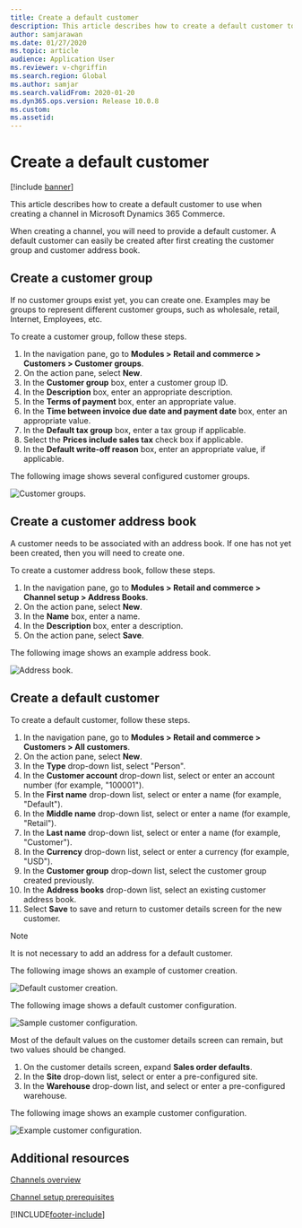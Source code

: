 ```yaml
---
title: Create a default customer
description: This article describes how to create a default customer to use when creating a channel in Microsoft Dynamics 365 Commerce.
author: samjarawan
ms.date: 01/27/2020
ms.topic: article
audience: Application User
ms.reviewer: v-chgriffin
ms.search.region: Global
ms.author: samjar
ms.search.validFrom: 2020-01-20
ms.dyn365.ops.version: Release 10.0.8
ms.custom: 
ms.assetid: 
---
```

# Create a default customer

[!include [banner](includes/banner.md)]

This article describes how to create a default customer to use when creating a channel in Microsoft Dynamics 365 Commerce.

When creating a channel, you will need to provide a default customer. A default customer can easily be created after first creating the customer group and customer address book.

## Create a customer group

If no customer groups exist yet, you can create one. Examples may be groups to represent different customer groups, such as wholesale, retail, Internet, Employees, etc.

To create a customer group, follow these steps.

1. In the navigation pane, go to **Modules \> Retail and commerce \> Customers \> Customer groups**.
1. On the action pane, select **New**.
1. In the **Customer group** box, enter a customer group ID.
1. In the **Description** box, enter an appropriate description.
1. In the **Terms of payment** box, enter an appropriate value.
1. In the **Time between invoice due date and payment date** box, enter an appropriate value.
1. In the **Default tax group** box, enter a tax group if applicable.
1. Select the **Prices include sales tax** check box if applicable.
1. In the **Default write-off reason** box, enter an appropriate value, if applicable.

The following image shows several configured customer groups.

![Customer groups.](media/customer-groups.png)

## Create a customer address book

A customer needs to be associated with an address book. If one has not yet been created, then you will need to create one.

To create a customer address book, follow these steps.

1. In the navigation pane, go to **Modules \> Retail and commerce \> Channel setup \> Address Books**.
1. On the action pane, select **New**.
1. In the **Name** box, enter a name.
1. In the **Description** box, enter a description.
1. On the action pane, select **Save**.

The following image shows an example address book.

![Address book.](media/address-book.png)

## Create a default customer

To create a default customer, follow these steps.

1. In the navigation pane, go to **Modules \> Retail and commerce \> Customers \> All customers**.
1. On the action pane, select **New**.
1. In the **Type** drop-down list, select "Person".
1. In the **Customer account** drop-down list, select or enter an account number (for example, "100001").
1. In the **First name** drop-down list, select or enter a name (for example, "Default").
1. In the **Middle name** drop-down list, select or enter a name (for example, "Retail").
1. In the **Last name** drop-down list, select or enter a name (for example, "Customer").
1. In the **Currency** drop-down list, select or enter a currency (for example, "USD").
1. In the **Customer group** drop-down list, select the customer group created previously.
1. In the **Address books**  drop-down list, select an existing customer address book.
1. Select **Save** to save and return to customer details screen for the new customer.

> [!NOTE]
> It is not necessary to add an address for a default customer.

The following image shows an example of customer creation.

![Default customer creation.](media/default-customer-creation.png)

The following image shows a default customer configuration.

![Sample customer configuration.](media/default-customer-configuration1.png)

Most of the default values on the customer details screen can remain, but two values should be changed.

1. On the customer details screen, expand **Sales order defaults**.
1. In the **Site** drop-down list, select or enter a pre-configured site.
1. In the **Warehouse** drop-down list, and select or enter a pre-configured warehouse.

The following image shows an example customer configuration.

![Example customer configuration.](media/default-customer-configuration2.png)

## Additional resources

[Channels overview](channels-overview.md)

[Channel setup prerequisites](channels-prerequisites.md)


[!INCLUDE[footer-include](../includes/footer-banner.md)]
